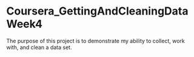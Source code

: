 # Coursera_GettingAndCleaningDataWeek4
The purpose of this project is to demonstrate my ability to collect, work with, and clean a data set.
